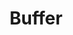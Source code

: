 ---
blog: https://blog.bufferapp.com/
facebook: https://www.facebook.com/bufferapp
git: https://github.com/bufferapp
guide: https://buffer.com/press
images:
- buffer-icon.svg
- buffer-ar21.svg
- buffer-tile.svg
logohandle: buffer
redirect_from: /logos/bufferapp/index.html
sort: buffer
title: Buffer
twitter: https://x.com/buffer
website: https://buffer.com/
---